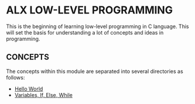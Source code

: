 # ALX LOW-LEVEL PROGRAMMING

This is the beginning of learning low-level programming in C language. This will set the basis for understanding a lot of concepts and ideas in programming.

## CONCEPTS

The concepts within this module are separated into several directories as follows:

- [Hello World](https://github.com/Pherizee/alx-low_level_programming/tree/main/0x00-hello_world)
- [Variables, If, Else, While](https://github.com/Pherizee/alx-low_level_programming/tree/main/0x01-variables_if_else_while)

